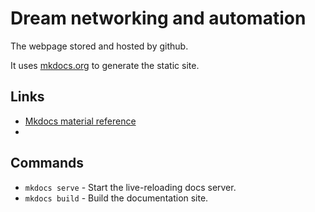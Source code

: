 # Dream networking and automation

The webpage stored and hosted by github.

It uses [mkdocs.org](https://www.mkdocs.org) to generate the static site.



## Links
* [Mkdocs material reference](https://squidfunk.github.io/mkdocs-material/reference/)
*

## Commands

* `mkdocs serve` - Start the live-reloading docs server.
* `mkdocs build` - Build the documentation site.

